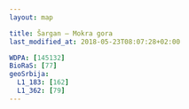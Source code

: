 ```yaml
---
layout: map

title: Šargan – Mokra gora
last_modified_at: 2018-05-23T08:07:28+02:00

WDPA: [145132]
BioRaS: [77]
geoSrbija:
  L1_183: [162]
  L1_362: [79]
---
```

